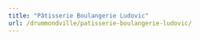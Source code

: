 ```yaml
---
title: "Pâtisserie Boulangerie Ludovic"
url: /drummondville/patisserie-boulangerie-ludovic/
---
```

